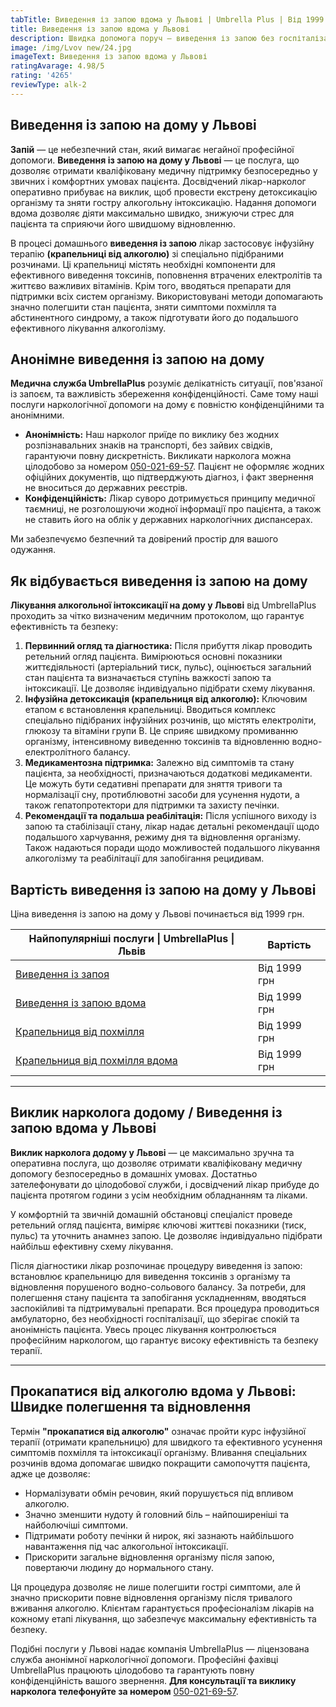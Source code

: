 ```yaml
---
tabTitle: Виведення із запою вдома у Львові | Umbrella Plus | Від 1999 грн
title: Виведення із запою вдома у Львові
description: Швидка допомога поруч — виведення із запою без госпіталізації
image: /img/Lvov new/24.jpg
imageText: Виведення із запою вдома у Львові
ratingAvarage: 4.98/5
rating: '4265'
reviewType: alk-2
---
```


## Виведення із запою на дому у Львові

**Запій** — це небезпечний стан, який вимагає негайної професійної допомоги. **Виведення із запою на дому у Львові** — це послуга, що дозволяє отримати кваліфіковану медичну підтримку безпосередньо у звичних і комфортних умовах пацієнта. Досвідчений лікар-нарколог оперативно прибуває на виклик, щоб провести екстрену детоксикацію організму та зняти гостру алкогольну інтоксикацію. Надання допомоги вдома дозволяє діяти максимально швидко, знижуючи стрес для пацієнта та сприяючи його швидшому відновленню.

В процесі домашнього **виведення із запою** лікар застосовує інфузійну терапію **(крапельниці від алкоголю)** зі спеціально підібраними розчинами. Ці крапельниці містять необхідні компоненти для ефективного виведення токсинів, поповнення втрачених електролітів та життєво важливих вітамінів. Крім того, вводяться препарати для підтримки всіх систем організму. Використовувані методи допомагають значно полегшити стан пацієнта, зняти симптоми похмілля та абстинентного синдрому, а також підготувати його до подальшого ефективного лікування алкоголізму.

## Анонімне виведення із запою на дому

**Медична служба UmbrellaPlus** розуміє делікатність ситуації, пов'язаної із запоєм, та важливість збереження конфіденційності. Саме тому наші послуги наркологічної допомоги на дому є повністю конфіденційними та анонімними.

* **Анонімність:** Наш нарколог приїде по виклику без жодних розпізнавальних знаків на транспорті, без зайвих свідків, гарантуючи повну дискретність. Викликати нарколога можна цілодобово за номером [050-021-69-57](tel:0500216957). Пацієнт не оформляє жодних офіційних документів, що підтверджують діагноз, і факт звернення не вноситься до державних реєстрів.
* **Конфіденційність:** Лікар суворо дотримується принципу медичної таємниці, не розголошуючи жодної інформації про пацієнта, а також не ставить його на облік у державних наркологічних диспансерах.

Ми забезпечуємо безпечний та довірений простір для вашого одужання.

## Як відбувається виведення із запою на дому

**Лікування алкогольної інтоксикації на дому у Львові** від UmbrellaPlus проходить за чітко визначеним медичним протоколом, що гарантує ефективність та безпеку:

1. **Первинний огляд та діагностика:** Після прибуття лікар проводить ретельний огляд пацієнта. Вимірюються основні показники життєдіяльності (артеріальний тиск, пульс), оцінюється загальний стан пацієнта та визначається ступінь важкості запою та інтоксикації. Це дозволяє індивідуально підібрати схему лікування.
2. **Інфузійна детоксикація (крапельниця від алкоголю):** Ключовим етапом є встановлення крапельниці. Вводиться комплекс спеціально підібраних інфузійних розчинів, що містять електроліти, глюкозу та вітаміни групи B. Це сприяє швидкому промиванню організму, інтенсивному виведенню токсинів та відновленню водно-електролітного балансу.
3. **Медикаментозна підтримка:** Залежно від симптомів та стану пацієнта, за необхідності, призначаються додаткові медикаменти. Це можуть бути седативні препарати для зняття тривоги та нормалізації сну, протиблювотні засоби для усунення нудоти, а також гепатопротектори для підтримки та захисту печінки.
4. **Рекомендації та подальша реабілітація:** Після успішного виходу із запою та стабілізації стану, лікар надає детальні рекомендації щодо подальшого харчування, режиму дня та відновлення організму. Також надаються поради щодо можливостей подальшого лікування алкоголізму та реабілітації для запобігання рецидивам.

## Вартість виведення із запою на дому у Львові

Ціна виведення із запою на дому у Львові починається від 1999 грн.

| Найпопулярніші послуги \| UmbrellaPlus \| Львів                      | Вартість     |
| -------------------------------------------------------------------- | ------------ |
| [Виведення із запоя](vivod-iz-zapoia-lvov-ua)                        | Від 1999 грн |
| [Виведення із запою вдома](Vivod-iz-zapoia-na-domy-lvіv-ua)          | Від 1999 грн |
| [Крапельниця від похмілля](Kapelnica_ot_alkogola_lvov)               | Від 1999 грн |
| [Крапельниця від похмілля вдома](Kapelnica_ot_alkogola_na-domy-lvіv) | Від 1999 грн |

***

## Виклик нарколога додому / Виведення із запою вдома у Львові

**Виклик нарколога додому у Львові** — це максимально зручна та оперативна послуга, що дозволяє отримати кваліфіковану медичну допомогу безпосередньо в домашніх умовах. Достатньо зателефонувати до цілодобової служби, і досвідчений лікар прибуде до пацієнта протягом години з усім необхідним обладнанням та ліками.

У комфортній та звичній домашній обстановці спеціаліст проведе ретельний огляд пацієнта, виміряє ключові життєві показники (тиск, пульс) та уточнить анамнез запою. Це дозволяє індивідуально підібрати найбільш ефективну схему лікування.

Після діагностики лікар розпочинає процедуру виведення із запою: встановлює крапельницю для виведення токсинів з організму та відновлення порушеного водно-сольового балансу. За потреби, для полегшення стану пацієнта та запобігання ускладненням, вводяться заспокійливі та підтримувальні препарати. Вся процедура проводиться амбулаторно, без необхідності госпіталізації, що зберігає спокій та анонімність пацієнта. Увесь процес лікування контролюється професійним наркологом, що гарантує високу ефективність та безпеку терапії.

***

## Прокапатися від алкоголю вдома у Львові: Швидке полегшення та відновлення

Термін **"прокапатися від алкоголю"** означає пройти курс інфузійної терапії (отримати крапельницю) для швидкого та ефективного усунення симптомів похмілля та інтоксикації організму. Вливання спеціальних розчинів вдома допомагає швидко покращити самопочуття пацієнта, адже це дозволяє:

* Нормалізувати обмін речовин, який порушується під впливом алкоголю.
* Значно зменшити нудоту й головний біль – найпоширеніші та найболючіші симптоми.
* Підтримати роботу печінки й нирок, які зазнають найбільшого навантаження під час алкогольної інтоксикації.
* Прискорити загальне відновлення організму після запою, повертаючи людину до нормального стану.

Ця процедура дозволяє не лише полегшити гострі симптоми, але й значно прискорити повне відновлення організму після тривалого вживання алкоголю. Клієнтам гарантується професіоналізм лікарів на кожному етапі лікування, що забезпечує максимальну ефективність та безпеку.

Подібні послуги у Львові надає компанія UmbrellaPlus — ліцензована служба анонімної наркологічної допомоги. Професійні фахівці UmbrellaPlus працюють цілодобово та гарантують повну конфіденційність вашого звернення. **Для консультації та виклику нарколога телефонуйте за номером** [050-021-69-57](tel:0500216957).
